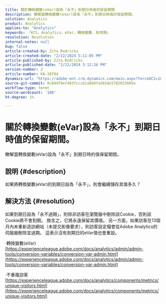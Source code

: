 ```yaml
---
title: 關於轉換變數(eVar)設為「永不」到期日時值的保留期間
description: 瞭解當轉換變數(eVar)設為「永不」到期日時值的保留期間。
solution: Analytics
product: Analytics
applies-to: "Analytics"
keywords: 「KCS、Analytics、eVar、轉換變數、有效期」
resolution: Resolution
internal-notes: null
bug: false
article-created-by: Zita Rodricks
article-created-date: "2/22/2024 5:11:05 PM"
article-published-by: Zita Rodricks
article-published-date: "2/22/2024 5:12:26 PM"
version-number: 2
article-number: KA-20794
dynamics-url: "https://adobe-ent.crm.dynamics.com/main.aspx?forceUCI=1&pagetype=entityrecord&etn=knowledgearticle&id=f8dece5a-a5d1-ee11-9079-6045bd0061cb"
source-git-commit: 0c84df9ef493fccc61a8b9fa565de5782653605e
workflow-type: tm+mt
source-wordcount: '188'
ht-degree: 1%

---
```


# 關於轉換變數(eVar)設為「永不」到期日時值的保留期間。


瞭解當轉換變數(eVar)設為「永不」到期日時的值保留期間。

## 說明 {#description}

如果將轉換變數(eVar)的到期日設為「永不」，則會繼續儲存其值多久？

## 解決方法 {#resolution}


如果到期日設為「永不過期」，則除非訪客在瀏覽器中刪除該Cookie，否則該Cookie將不會到期。 換言之，它將永遠保留其價值。 另一方面，如果訪客在13個月內未重新造訪網站（未提交影像要求），則訪客設定檔會從Adobe Analytics的伺服器刪除並過期。 這表示沒有到期日的eVar值也會重設。

·轉換變數(eVar)
[https://experienceleague.adobe.com/docs/analytics/admin/admin-tools/conversion-variables/conversion-var-admin.html](https://experienceleague.adobe.com/docs/analytics/admin/admin-tools/conversion-variables/conversion-var-admin.html)

·不重複訪客
[https://experienceleague.adobe.com/docs/analytics/components/metrics/unique-visitors.html](https://experienceleague.adobe.com/docs/analytics/components/metrics/unique-visitors.html)
